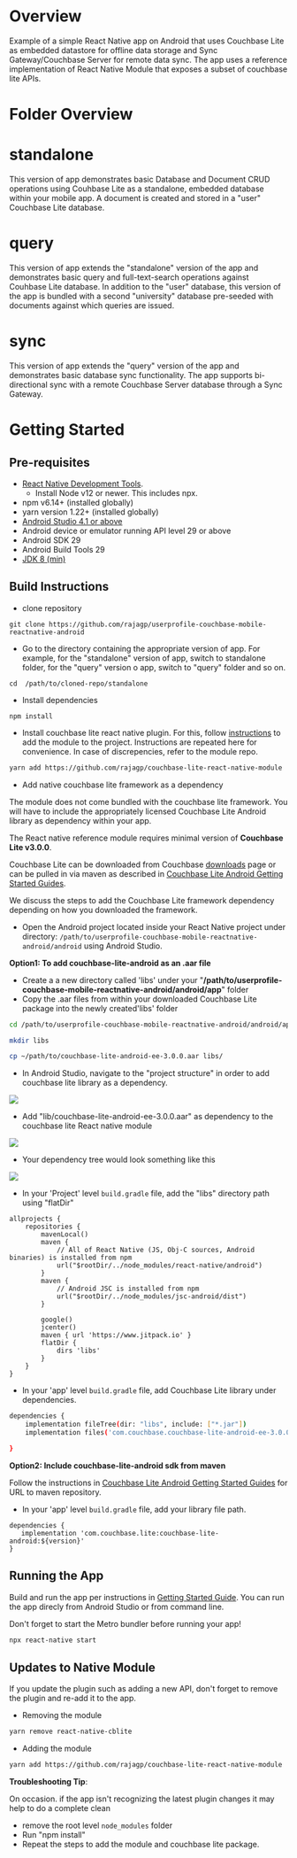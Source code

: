 # Overview
Example of a simple React Native app on Android that uses Couchbase Lite as embedded datastore for offline data storage and Sync Gateway/Couchbase Server for remote data sync.
The app uses a reference implementation of React Native Module that exposes a subset of couchbase lite APIs.

# Folder Overview

# standalone
This version of app demonstrates basic Database and Document CRUD operations using Couhbase Lite as a standalone, embedded database within your mobile app. A document is created and stored in a "user" Couchbase Lite database.


# query
This version of app extends the "standalone" version of the app and demonstrates basic query and full-text-search operations against Couhbase Lite database. In addition to the "user" database, this version of the app is bundled with a second "university" database pre-seeded with documents against which queries are issued.

# sync
This version of app extends the "query" version of the app and demonstrates basic database sync functionality. The app supports bi-directional sync with a remote Couchbase Server database through a Sync Gateway.


# Getting Started

## Pre-requisites
* [React Native Development Tools](https://reactnative.dev/docs/environment-setup). 
    * Install Node v12 or newer. This includes npx.
* npm v6.14+ (installed globally)
* yarn version 1.22+ (installed globally)
* [Android Studio 4.1 or above](https://developer.android.com/studio)
* Android device or emulator running API level 29 or above
* Android SDK 29
* Android Build Tools 29
* [JDK 8 (min)](https://www.oracle.com/technetwork/java/javase/downloads/jdk8-downloads-2133151.html) 


## Build Instructions

* clone repository
```
git clone https://github.com/rajagp/userprofile-couchbase-mobile-reactnative-android
```
* Go to the directory containing the appropriate version of app. For example, for the "standalone" version of app, switch to standalone folder, for the "query" version o app, switch to "query" folder and so on.
```
cd  /path/to/cloned-repo/standalone

```
* Install dependencies 
 
 ```
 npm install
 ```
 
* Install couchbase lite react native plugin. For this, follow [instructions](https://github.com/rajagp/couchbase-lite-react-native-module/) to add the module to the project. Instructions are repeated here for convenience. In case of discrepencies, refer to the module repo.
 
 ```bash
 yarn add https://github.com/rajagp/couchbase-lite-react-native-module
 
 ```
 
* Add native couchbase lite framework as a dependency

The module does not come bundled with the couchbase lite framework. You will have to include the appropriately licensed Couchbase Lite Android library as dependency within your app.
 
The React native reference module requires minimal version of **Couchbase Lite v3.0.0**. 

Couchbase Lite can be downloaded from Couchbase [downloads](https://www.couchbase.com/downloads) page or can be pulled in via maven as described in [Couchbase Lite Android Getting Started Guides](https://docs.couchbase.com/couchbase-lite/current/android/gs-install.html).

We discuss the steps to add the Couchbase Lite framework dependency depending on how you downloaded the framework. 

* Open the Android project located inside your React Native project under directory: `/path/to/userprofile-couchbase-mobile-reactnative-android/android` using Android Studio.

**Option1: To add couchbase-lite-android as an .aar file**

* Create a a new directory called 'libs' under your "**/path/to/userprofile-couchbase-mobile-reactnative-android/android/app**" folder
* Copy the .aar files from within your downloaded Couchbase Lite package into the newly created'libs' folder
```bash
cd /path/to/userprofile-couchbase-mobile-reactnative-android/android/app

mkdir libs

cp ~/path/to/couchbase-lite-android-ee-3.0.0.aar libs/ 
```


* In Android Studio, navigate to the "project structure" in order to add  couchbase lite library as a dependency.

![](https://blog.couchbase.com/wp-content/uploads/2021/09/project-structure.png)

* Add "lib/couchbase-lite-android-ee-3.0.0.aar" as dependency to the couchbase lite React native module

![](https://blog.couchbase.com/wp-content/uploads/2021/09/adding-library-react-native.png)

* Your dependency tree would look something like this

![](https://blog.couchbase.com/wp-content/uploads/2021/09/dependency-tree.png)

* In your 'Project' level `build.gradle` file, add the "libs" directory path using "flatDir"
```
allprojects {
    repositories {
        mavenLocal()
        maven {
            // All of React Native (JS, Obj-C sources, Android binaries) is installed from npm
            url("$rootDir/../node_modules/react-native/android")
        }
        maven {
            // Android JSC is installed from npm
            url("$rootDir/../node_modules/jsc-android/dist")
        }

        google()
        jcenter()
        maven { url 'https://www.jitpack.io' }
        flatDir {
            dirs 'libs'
        }
    }
}
```

* In your 'app' level `build.gradle` file, add Couchbase Lite library under dependencies. 
```bash
dependencies {
    implementation fileTree(dir: "libs", include: ["*.jar"])
    implementation files('com.couchbase.couchbase-lite-android-ee-3.0.0')

}
```


**Option2: Include couchbase-lite-android sdk from maven**

Follow the instructions in [Couchbase Lite Android Getting Started Guides](https://docs.couchbase.com/couchbase-lite/current/android/gs-install.html) for URL to maven repository.

- In your 'app' level `build.gradle` file, add your library file path. 
 ```
 dependencies {
    implementation 'com.couchbase.lite:couchbase-lite-android:${version}'
 }
```

##  Running the App
Build and run the app per instructions in [Getting Started Guide]("https://reactnative.dev/docs/environment-setup"). You can run the app direcly from Android Studio or from command line.

Don't forget to start the Metro bundler before running your app!

```bash
npx react-native start
```



## Updates to Native Module

If you update the plugin such as adding a new API, don't forget to  remove the plugin and re-add it to the app. 

* Removing the module
```bash
yarn remove react-native-cblite
```

* Adding the module
```bash
yarn add https://github.com/rajagp/couchbase-lite-react-native-module
```
**Troubleshooting Tip**:

 On occasion.  if the app isn't recognizing the latest plugin changes it may help to do a complete clean
  - remove the root level `node_modules` folder
  - Run "npm install"
  - Repeat the steps to add the module and couchbase lite package.




